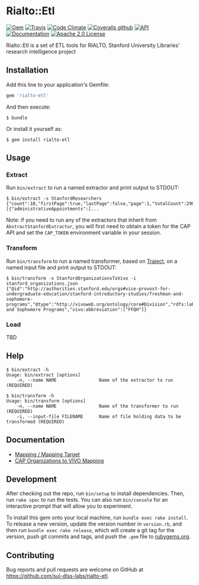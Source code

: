 # Rialto::Etl

[![Gem](https://img.shields.io/gem/v/formatador.svg)]()
[![Travis](https://img.shields.io/travis/sul-dlss-labs/rialto-etl.svg)]()
[![Code Climate](https://img.shields.io/codeclimate/maintainability/sul-dlss-labs/rialto-etl.svg)]()
[![Coveralls github](https://img.shields.io/coveralls/github/sul-dlss-labs/rialto-etl.svg)]()
[![API](http://img.shields.io/badge/API-docs-blue.svg)](http://rubydoc.info/gems/rialto-etl)
[![Documentation](https://inch-ci.org/github/sul-dlss-labs/rialto-etl.svg?branch=master)](https://inch-ci.org/github/sul-dlss-labs/rialto-etl)
[![Apache 2.0 License](http://img.shields.io/badge/APACHE2-license-blue.svg)](./LICENSE)

Rialto::Etl is a set of ETL tools for RIALTO, Stanford University Libraries' research intelligence project

## Installation

Add this line to your application's Gemfile:

```ruby
gem 'rialto-etl'
```

And then execute:

    $ bundle

Or install it yourself as:

    $ gem install rialto-etl

## Usage

### Extract

Run `bin/extract` to run a named extractor and print output to STDOUT:

    $ bin/extract -s StanfordResearchers
    {"count":10,"firstPage":true,"lastPage":false,"page":1,"totalCount":29089,"totalPages":2909,"values":[{"administrativeAppointments":[...

Note: if you need to run any of the extractors that inherit from `AbstractStanfordExtractor`, you will first need to obtain a token for the CAP API and set the `CAP_TOKEN` environment variable in your session.

### Transform

Run `bin/transform` to run a named transformer, based on [Traject](https://github.com/traject/traject), on a named input file and print output to STDOUT:

    $ bin/transform -s StanfordOrganizationsToVivo -i stanford_organizations.json
    {"@id":"http://authorities.stanford.edu/orgs#vice-provost-for-undergraduate-education/stanford-introductory-studies/freshman-and-sophomore-programs","@type":"http://vivoweb.org/ontology/core#Division","rdfs:label":"Freshman and Sophomore Programs","vivo:abbreviation":["FFQH"]}

### Load

TBD

## Help

    $ bin/extract -h
    Usage: bin/extract [options]
        -n, --name NAME                Name of the extractor to run (REQUIRED)

    $ bin/transform -h
    Usage: bin/transform [options]
        -n, --name NAME                Name of the transformer to run (REQUIRED)
        -i, --input-file FILENAME      Name of file holding data to be transformed (REQUIRED)

## Documentation

* [Mapping / Mapping Target](./mapping.md)
* [CAP Organizations to VIVO Mapping](./docs/CAP-organizations.md)

## Development

After checking out the repo, run `bin/setup` to install dependencies. Then, run `rake spec` to run the tests. You can also run `bin/console` for an interactive prompt that will allow you to experiment.

To install this gem onto your local machine, run `bundle exec rake install`. To release a new version, update the version number in `version.rb`, and then run `bundle exec rake release`, which will create a git tag for the version, push git commits and tags, and push the `.gem` file to [rubygems.org](https://rubygems.org).

## Contributing

Bug reports and pull requests are welcome on GitHub at https://github.com/sul-dlss-labs/rialto-etl.
